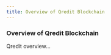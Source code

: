 ```yaml
---
title: Overview of Qredit Blockchain
---
```



### Overview of Qredit Blockchain

Qredit overview...